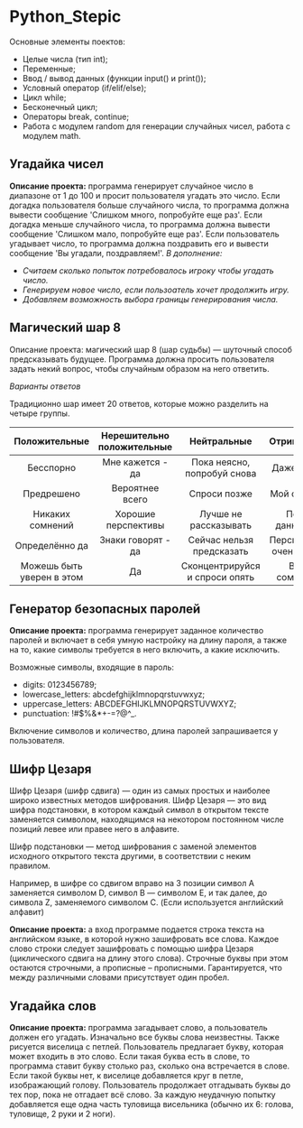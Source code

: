 # Python_Stepic

Основные элементы поектов:
- Целые числа (тип int);
- Переменные;
- Ввод / вывод данных (функции input() и print());
- Условный оператор (if/elif/else);
- Цикл while;
- Бесконечный цикл;
- Операторы break, continue;
- Работа с модулем random для генерации случайных чисел, работа с модулем math.
 
## Угадайка чисел

**Описание проекта:** программа генерирует случайное число в диапазоне от 1 до 100 и просит пользователя угадать это число. Если догадка пользователя больше случайного числа, то программа должна вывести сообщение 'Слишком много, попробуйте еще раз'. Если догадка меньше случайного числа, то программа должна вывести сообщение 'Слишком мало, попробуйте еще раз'. Если пользователь угадывает число, то программа должна поздравить его и вывести сообщение 'Вы угадали, поздравляем!'. 
*В дополнение:*
- *Считаем сколько попыток потребовалось игроку чтобы угадать число.*
- *Генерируем новое число, если пользоатель хочет продолжить игру.*
- *Добавляем возможность выбора границы генерирования числа.*

## Магический шар 8

Описание проекта: магический шар 8 (шар судьбы) — шуточный способ предсказывать будущее. Программа должна просить пользователя задать некий вопрос, чтобы случайным образом на него ответить.

*Варианты ответов*

Традиционно шар имеет 20 ответов, которые можно разделить на четыре группы.

| Положительные | Нерешительно положительные | Нейтральные | Отрицательные |
|:--------------:|:---------:|:---------------:|:----------:|
| Бесспорно | Мне кажется - да | Пока неясно, попробуй снова | Даже не думай |
| Предрешено | Вероятнее всего | Спроси позже| Мой ответ - нет |
| Никаких сомнений | Хорошие перспективы | Лучше не рассказывать | По моим данным - нет |
| Определённо да | Знаки говорят - да | Сейчас нельзя предсказать | Перспективы не очень хорошие |
| Можешь быть уверен в этом | Да | Сконцентрируйся и спроси опять | Весьма сомнительно |

## Генератор безопасных паролей

**Описание проекта:** программа генерирует заданное количество паролей и включает в себя умную настройку на длину пароля, а также на то, какие символы требуется в него включить, а какие исключить.

Возможные символы, входящие в пароль:
 + digits: 0123456789;
 + lowercase_letters: abcdefghijklmnopqrstuvwxyz;
 + uppercase_letters: ABCDEFGHIJKLMNOPQRSTUVWXYZ;
 + punctuation: !#$%&*+-=?@^_.

Включение символов и количество, длина паролей запрашивается у пользователя.

## Шифр Цезаря

Шифр Цезаря (шифр сдвига) — один из самых простых и наиболее широко известных методов шифрования. Шифр Цезаря — это вид шифра подстановки, в котором каждый символ в открытом тексте заменяется символом, находящимся на некотором постоянном числе позиций левее или правее него в алфавите.

Шифр подстановки — метод шифрования с заменой элементов исходного открытого текста другими, в соответствии с неким правилом.

Например, в шифре со сдвигом вправо на 3 позиции символ A заменяется символом D, символ B — символом E, и так далее, до символа Z, заменяемого символом C. (Если используется английский алфавит)

**Описание проекта:** а вход программе подается строка текста на английском языке, в которой нужно зашифровать все слова. Каждое слово строки следует зашифровать с помощью шифра Цезаря (циклического сдвига на длину этого слова). Строчные буквы при этом остаются строчными, а прописные – прописными. Гарантируется, что между различными словами присутствует один пробел.

## Угадайка слов

**Описание проекта:** программа загадывает слово, а пользователь должен его угадать. Изначально все буквы слова неизвестны. Также рисуется виселица с петлей. Пользователь предлагает букву, которая может входить в это слово. Если такая буква есть в слове, то программа ставит букву столько раз, сколько она встречается в слове. Если такой буквы нет, к виселице добавляется круг в петле, изображающий голову. Пользователь продолжает отгадывать буквы до тех пор, пока не отгадает всё слово. За каждую неудачную попытку добавляется еще одна часть туловища висельника (обычно их 6: голова, туловище, 2 руки и 2 ноги).
